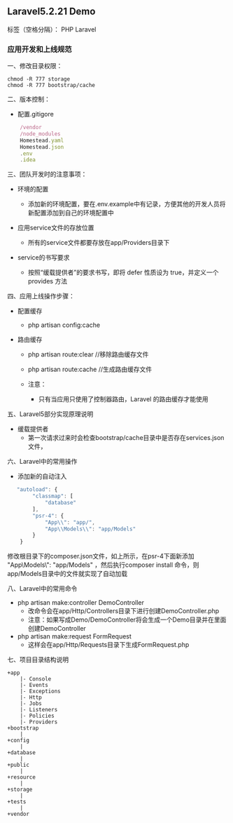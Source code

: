 ## Laravel5.2.21 Demo

标签（空格分隔）： PHP Laravel

### 应用开发和上线规范
一、修改目录权限：

    chmod -R 777 storage
    chmod -R 777 bootstrap/cache


二、版本控制：

* 配置.gitigore

```javascript
    /vendor
    /node_modules
    Homestead.yaml
    Homestead.json
    .env
    .idea
```

三、团队开发时的注意事项：

* 环境的配置
    * 添加新的环境配置，要在.env.example中有记录，方便其他的开发人员将新配置添加到自己的环境配置中

* 应用service文件的存放位置
    * 所有的service文件都要存放在app/Providers目录下

* service的书写要求
   * 按照“缓载提供者”的要求书写，即将 defer 性质设为 true，并定义一个 provides 方法


四、应用上线操作步骤：

* 配置缓存
    * php artisan config:cache

* 路由缓存
    * php artisan route:clear //移除路由缓存文件

    * php artisan route:cache //生成路由缓存文件

    * 注意：
        * 只有当应用只使用了控制器路由，Laravel 的路由缓存才能使用


五、Laravel5部分实现原理说明

* 缓载提供者
    * 第一次请求过来时会检查bootstrap/cache目录中是否存在services.json文件，

六、Laravel中的常用操作

* 添加新的自动注入

```javascript
   "autoload": {
        "classmap": [
            "database"
        ],
        "psr-4": {
            "App\\": "app/",
            "App\\Models\\": "app/Models"
        }
    }
```
修改根目录下的composer.json文件，如上所示，在psr-4下面新添加 "App\\Models\\": "app/Models" ，然后执行composer install 命令，则app/Models目录中的文件就实现了自动加载

八、Laravel中的常用命令

* php artisan make:controller DemoController
    * 改命令会在app/Http/Controllers目录下进行创建DemoController.php
    * 注意：如果写成Demo/DemoController将会生成一个Demo目录并在里面创建DemoController
* php artisan make:request FormRequest
    * 这样会在app/Http/Requests目录下生成FormRequest.php

七、项目目录结构说明

    +app
        |- Console
        |- Events
        |- Exceptions
        |- Http
        |- Jobs
        |- Listeners
        |- Policies
        |- Providers
    +bootstrap
        |
    +config
        |
    +database
        |
    +public
        |
    +resource
        |
    +storage
        |
    +tests
        |
    +vendor
